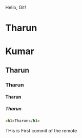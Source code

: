 Hello, Git!
# Tharun

# Kumar

## Tharun

### Tharun

#### Tharun

##### Tharun

``` html
<h1>Tharun</h1>

```

THis is First commit of the remote
